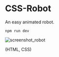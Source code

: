 # CSS-Robot

An easy animated robot. 

```
npm run dev
```

![screenshot_robot](https://user-images.githubusercontent.com/37555980/46864499-e1f1ec80-ce1a-11e8-9713-8afc324bf416.jpg)

(HTML, CSS)
